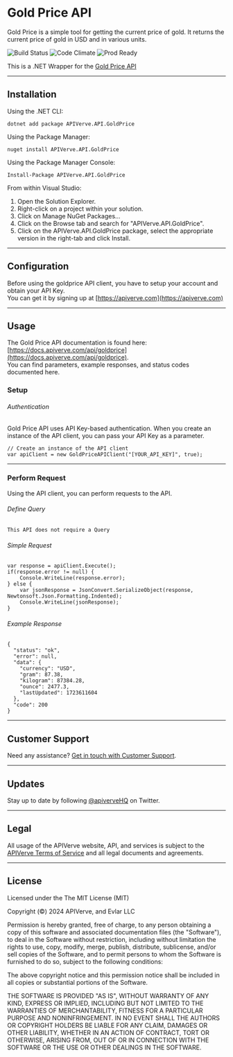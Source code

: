 Gold Price API
============

Gold Price is a simple tool for getting the current price of gold. It returns the current price of gold in USD and in various units.

![Build Status](https://img.shields.io/badge/build-passing-green)
![Code Climate](https://img.shields.io/badge/maintainability-B-purple)
![Prod Ready](https://img.shields.io/badge/production-ready-blue)

This is a .NET Wrapper for the [Gold Price API](https://apiverve.com/marketplace/api/goldprice)

---

## Installation

Using the .NET CLI:
```
dotnet add package APIVerve.API.GoldPrice
```

Using the Package Manager:
```
nuget install APIVerve.API.GoldPrice
```

Using the Package Manager Console:
```
Install-Package APIVerve.API.GoldPrice
```

From within Visual Studio:

1. Open the Solution Explorer.
2. Right-click on a project within your solution.
3. Click on Manage NuGet Packages...
4. Click on the Browse tab and search for "APIVerve.API.GoldPrice".
5. Click on the APIVerve.API.GoldPrice package, select the appropriate version in the right-tab and click Install.


---

## Configuration

Before using the goldprice API client, you have to setup your account and obtain your API Key.  
You can get it by signing up at [https://apiverve.com](https://apiverve.com)

---

## Usage

The Gold Price API documentation is found here: [https://docs.apiverve.com/api/goldprice](https://docs.apiverve.com/api/goldprice).  
You can find parameters, example responses, and status codes documented here.

### Setup

###### Authentication
Gold Price API uses API Key-based authentication. When you create an instance of the API client, you can pass your API Key as a parameter.

```
// Create an instance of the API client
var apiClient = new GoldPriceAPIClient("[YOUR_API_KEY]", true);
```

---


### Perform Request
Using the API client, you can perform requests to the API.

###### Define Query

```
This API does not require a Query
```

###### Simple Request

```
var response = apiClient.Execute();
if(response.error != null) {
	Console.WriteLine(response.error);
} else {
    var jsonResponse = JsonConvert.SerializeObject(response, Newtonsoft.Json.Formatting.Indented);
    Console.WriteLine(jsonResponse);
}
```

###### Example Response

```
{
  "status": "ok",
  "error": null,
  "data": {
    "currency": "USD",
    "gram": 87.38,
    "kilogram": 87384.28,
    "ounce": 2477.3,
    "lastUpdated": 1723611604
  },
  "code": 200
}
```

---

## Customer Support

Need any assistance? [Get in touch with Customer Support](https://apiverve.com/contact).

---

## Updates
Stay up to date by following [@apiverveHQ](https://twitter.com/apiverveHQ) on Twitter.

---

## Legal

All usage of the APIVerve website, API, and services is subject to the [APIVerve Terms of Service](https://apiverve.com/terms) and all legal documents and agreements.

---

## License
Licensed under the The MIT License (MIT)

Copyright (&copy;) 2024 APIVerve, and Evlar LLC

Permission is hereby granted, free of charge, to any person obtaining a copy of this software and associated documentation files (the "Software"), to deal in the Software without restriction, including without limitation the rights to use, copy, modify, merge, publish, distribute, sublicense, and/or sell copies of the Software, and to permit persons to whom the Software is furnished to do so, subject to the following conditions:

The above copyright notice and this permission notice shall be included in all copies or substantial portions of the Software.

THE SOFTWARE IS PROVIDED "AS IS", WITHOUT WARRANTY OF ANY KIND, EXPRESS OR IMPLIED, INCLUDING BUT NOT LIMITED TO THE WARRANTIES OF MERCHANTABILITY, FITNESS FOR A PARTICULAR PURPOSE AND NONINFRINGEMENT. IN NO EVENT SHALL THE AUTHORS OR COPYRIGHT HOLDERS BE LIABLE FOR ANY CLAIM, DAMAGES OR OTHER LIABILITY, WHETHER IN AN ACTION OF CONTRACT, TORT OR OTHERWISE, ARISING FROM, OUT OF OR IN CONNECTION WITH THE SOFTWARE OR THE USE OR OTHER DEALINGS IN THE SOFTWARE.